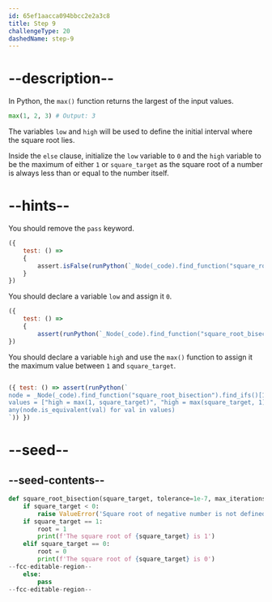 ```yaml
---
id: 65ef1aacca094bbcc2e2a3c8
title: Step 9
challengeType: 20
dashedName: step-9
---
```


# --description--

In Python, the `max()` function returns the largest of the input values.

```python
max(1, 2, 3) # Output: 3
```

The variables `low` and `high` will be used to define the initial interval where the square root lies.

Inside the `else` clause, initialize the `low` variable to `0` and the `high` variable to be the maximum of either `1` or `square_target` as the square root of a number is always less than or equal to the number itself.

# --hints--

You should remove the `pass` keyword.

```js
({
    test: () => 
    {
        assert.isFalse(runPython(`_Node(_code).find_function("square_root_bisection").find_ifs()[1].find_bodies()[2].has_pass()`))
    }
})
```

You should declare a variable `low` and assign it `0`.

```js
({
    test: () => 
    {
        assert(runPython(`_Node(_code).find_function("square_root_bisection").find_ifs()[1].find_bodies()[2].find_variable("low").is_equivalent("low = 0")`));    }
})

```

You should declare a variable `high` and use the `max()` function to assign it the maximum value between `1` and `square_target`.

```js

({ test: () => assert(runPython(`
node = _Node(_code).find_function("square_root_bisection").find_ifs()[1].find_bodies()[2].find_variable("high")
values = ["high = max(1, square_target)", "high = max(square_target, 1)"]
any(node.is_equivalent(val) for val in values)
`)) })
```

# --seed--

## --seed-contents--

```py
def square_root_bisection(square_target, tolerance=1e-7, max_iterations=100):
    if square_target < 0:
        raise ValueError('Square root of negative number is not defined in real numbers')
    if square_target == 1:
        root = 1
        print(f'The square root of {square_target} is 1')
    elif square_target == 0:
        root = 0
        print(f'The square root of {square_target} is 0')
--fcc-editable-region--
    else:
        pass
--fcc-editable-region--
```
